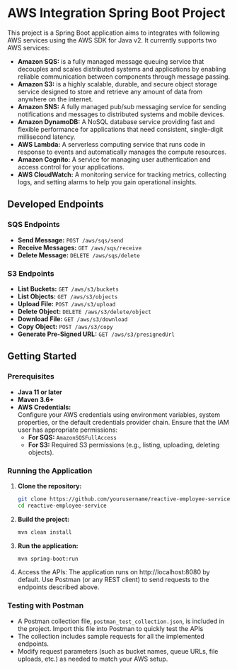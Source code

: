 # AWS Integration Spring Boot Project

This project is a Spring Boot application aims to integrates with following AWS services using the AWS SDK for Java v2. It currently supports two AWS services:

- **Amazon SQS:** is a fully managed message queuing service that decouples and scales distributed systems and applications by enabling reliable communication between components through message passing.
- **Amazon S3:** is a highly scalable, durable, and secure object storage service designed to store and retrieve any amount of data from anywhere on the internet.
- **Amazon SNS:** A fully managed pub/sub messaging service for sending notifications and messages to distributed systems and mobile devices.
- **Amazon DynamoDB:** A NoSQL database service providing fast and flexible performance for applications that need consistent, single-digit millisecond latency.
- **AWS Lambda:** A serverless computing service that runs code in response to events and automatically manages the compute resources.
- **Amazon Cognito:** A service for managing user authentication and access control for your applications.
- **AWS CloudWatch:** A monitoring service for tracking metrics, collecting logs, and setting alarms to help you gain operational insights.


## Developed Endpoints

### SQS Endpoints
- **Send Message:** `POST /aws/sqs/send`
- **Receive Messages:** `GET /aws/sqs/receive`
- **Delete Message:** `DELETE /aws/sqs/delete`

### S3 Endpoints
- **List Buckets:** `GET /aws/s3/buckets`
- **List Objects:** `GET /aws/s3/objects`
- **Upload File:** `POST /aws/s3/upload`
- **Delete Object:** `DELETE /aws/s3/delete/object`
- **Download File:** `GET /aws/s3/download`
- **Copy Object:** `POST /aws/s3/copy`
- **Generate Pre-Signed URL:** `GET /aws/s3/presignedUrl`

## Getting Started

### Prerequisites

- **Java 11 or later**
- **Maven 3.6+**
- **AWS Credentials:**  
  Configure your AWS credentials using environment variables, system properties, or the default credentials provider chain. Ensure that the IAM user has appropriate permissions:
  - **For SQS:** `AmazonSQSFullAccess`
  - **For S3:** Required S3 permissions (e.g., listing, uploading, deleting objects).

### Running the Application

1. **Clone the repository:**

    ```bash
    git clone https://github.com/yourusername/reactive-employee-service.git
    cd reactive-employee-service
    ```

2. **Build the project:**

    ```bash
    mvn clean install
    ```

3. **Run the application:**

    ```bash
    mvn spring-boot:run
    ```

4.	Access the APIs:
The application runs on http://localhost:8080 by default. Use Postman (or any REST client) to send requests to the endpoints described above.

### Testing with Postman
  - A Postman collection file, `postman_test_collection.json`, is included in the project. Import this file into Postman to quickly test the APIs
  - The collection includes sample requests for all the implemented endpoints.
  - Modify request parameters (such as bucket names, queue URLs, file uploads, etc.) as needed to match your AWS setup.
